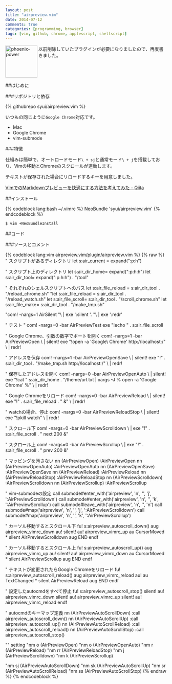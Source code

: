 ```yaml
---
layout: post
title: "airpreview.vim"
date: 2014-07-12
comments: true
categories: [programming, browser]
tags: [vim, github, chrome, applescript, shellscript]
---
```


<img src="{{ root_url }}/images/more.png" alt="phoenix-power" align="left" width="100" height="100">以前削除していたプラグインが必要になりましたので、再度書きました。<!--more--><br clear="all">

##はじめに

###リポジトリと依存

{% githubrepo syui/airpreview.vim %}

いつもの同じように`Google Chrome`対応です。

- Mac
- Google Chrome
- vim-submode

###特徴

仕組みは簡単で、オートロードモード`\ + sj`と通常モード`\ + j`を搭載しており、Vimの移動とChromeのスクロールが連動します。

テキストが保存された場合にリロードするキーを用意しました。

<a href="http://qiita.com/syui/items/152e5ba8e0ff722fa47f" target="_blank">VimでのMarkdownプレビューを快適にする方法を考えてみた - Qiita</a>

##インストール

{% codeblock lang:bash ~/.vimrc %}
NeoBundle 'syui/airpreview.vim'
{% endcodeblock %}

`$ vim +NeoBundleInstall`

##コード

###ソースとコメント

{% codeblock lang:vim airpreview.vim/plugin/airpreview.vim %}
{% raw %}
" スクリプトがあるディレクトリ
let s:air_current = expand("<sfile>:p:h")

" スクリプト上のディレクトリ
let s:air_dir_home= expand("<sfile>:p:h:h")
let s:air_dir_tool= expand("<sfile>:p:h:h") . "/tool"

" それぞれのシェルスクリプトへのパス
let s:air_file_reload = s:air_dir_tool . "/reload_chrome.sh"
"let s:air_file_reload = s:air_dir_tool . "/reload_watch.sh"
let s:air_file_scroll= s:air_dir_tool . "/scroll_chrome.sh"
let s:air_file_make= s:air_dir_tool . "/make_tmp.sh"

"com! -nargs=1 AirSilent
"\ | exe ':silent '.<q-args>
"\ | exe ':redr'

" テスト
" com! -nargs=0 -bar AirPreviewTest exe "!echo " . s:air_file_scroll

" Google Chrome、引数の数字でポートを開く
com! -nargs=1 -bar AirPreviewOpen
      \ | silent! exe "!open -a 'Google\ Chrome' http://localhost:<args>/"
      \ | redr!

" アドレスを保存
com! -nargs=1 -bar AirPreviewOpenSave
      \ | silent! exe "!" . s:air_dir_tool . "/make_tmp.sh http://localhost:<args>/"
      \ | redr!

" 保存したアドレスを開く
com! -nargs=0 -bar AirPreviewOpenAuto
      \ | silent! exe "!cat " s:air_dir_home . "/theme/url.txt | xargs -J % open -a 'Google Chrome' %"
      \ | redr!

" Google Chromeをリロード
com! -nargs=0 -bar AirPreviewReload
      \ | silent! exe "!" . s:air_file_reload . " &"
      \ | redr!

" watchの場合、停止
com! -nargs=0 -bar AirPreviewReloadStop
      \ | silent! exe "!pkill watch"
      \ | redr!

" スクロール下
com! -nargs=0 -bar AirPreviewScrolldown
      \ | exe "!" . s:air_file_scroll . " next 200 &"

" スクロール上
com! -nargs=0 -bar AirPreviewScrollup
      \ | exe "!" . s:air_file_scroll . " prev 200 &"

" マッピングを汚さない
nn <Plug>(AirPreviewOpen) :AirPreviewOpen<CR>
nn <Plug>(AirPreviewOpenAuto) :AirPreviewOpenAuto<CR>
nn <Plug>(AirPreviewOpenSave) :AirPreviewOpenSave<CR>
nn <Plug>(AirPreviewReload) :AirPreviewReload<CR>
nn <Plug>(AirPreviewReloadStop) :AirPreviewReloadStop<CR>
nn <Plug>(AirPreviewScrolldown) :AirPreviewScrolldown<CR>
nn <Plug>(AirPreviewScrollup) :AirPreviewScrollup<CR>

" vim-submodeの設定
call submode#enter_with('airpreview', 'n', '', '<Leader>j', ':AirPreviewScrolldown<CR>')
call submode#enter_with('airpreview', 'n', '', '<Leader>k', ':AirPreviewScrollup<CR>')
call submode#leave_with('airpreview', 'n', '', 'n')
call submode#map('airpreview', 'n', '', 'j', ':AirPreviewScrolldown<CR>')
call submode#map('airpreview', 'n', '', 'k', ':AirPreviewScrollup<CR>')

" カーソル移動するとスクロール下
fu! s:airpreview_autoscroll_down()
  aug airpreview_vimrc_down
    au!
      silent! au! airpreview_vimrc_up
      au CursorMoved * silent AirPreviewScrolldown
  aug END
endf

" カーソル移動するとスクロール上
fu! s:airpreview_autoscroll_up()
  aug airpreview_vimrc_up
    au!
      silent! au! airpreview_vimrc_down
      au CursorMoved * silent AirPreviewScrollup
  aug END
endf

" テキストが変更されたらGoogle Chromeをリロード
fu! s:airpreview_autoscroll_reload()
  aug airpreview_vimrc_reload
    au!
      au TextChanged * silent AirPreviewReload
  aug END
endf

" 設定したautocmdをすべて停止
fu! s:airpreview_autoscroll_stop()
  silent! au! airpreview_vimrc_down
  silent! au! airpreview_vimrc_up
  silent! au! airpreview_vimrc_reload
endf

" autocmdのキーマップ定義
nn <Plug>(AirPreviewAutoScrollDown) :call <SID>airpreview_autoscroll_down()<CR>
nn <Plug>(AirPreviewAutoScrollUp) :call <SID>airpreview_autoscroll_up()<CR>
nn <Plug>(AirPreviewAutoScrollReload) :call <SID>airpreview_autoscroll_reload()<CR>
nn <Plug>(AirPreviewAutoScrollStop) :call <SID>airpreview_autoscroll_stop()<CR>

"" setting
"nm <silent> <Leader>o <Plug>(AirPreviewOpen)
"nm <silent> <Leader>o <Plug>(AirPreviewOpenAuto)
"nm <silent> <Leader>r <Plug>(AirPreviewReload)
"nm <silent> <Leader>rr <Plug>(AirPreviewReloadStop)
"nm <silent> <Leader>j <Plug>(AirPreviewScrolldown)
"nm <silent> <Leader>k <Plug>(AirPreviewScrollup)

"nm <silent> <Leader>sj <Plug>(AirPreviewAutoScrollDown)
"nm <silent> <Leader>sk <Plug>(AirPreviewAutoScrollUp)
"nm <silent> <Leader>sr <Plug>(AirPreviewAutoScrollReload)
"nm <silent> <Leader>ss <Plug>(AirPreviewAutoScrollStop)
{% endraw %}
{% endcodeblock %}

